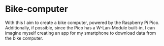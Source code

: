 # Bike-computer
With this I aim to create a bike computer, powered by the Raspberry Pi Pico. Additionally, if possible, since the Pico has a W-Lan-Module built-in, I can imagine myself creating an app for my smartphone to download data from the bike computer.